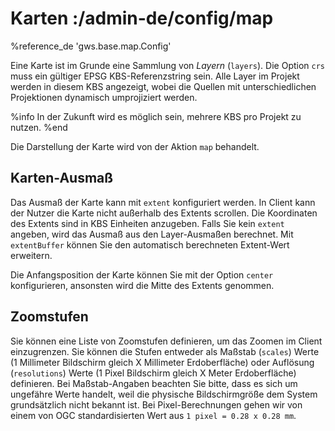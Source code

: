 # Karten :/admin-de/config/map

%reference_de 'gws.base.map.Config'

Eine Karte ist im Grunde eine Sammlung von *Layern* (`layers`). Die Option `crs` muss ein gültiger EPSG KBS-Referenzstring sein. Alle Layer im Projekt werden in diesem KBS angezeigt, wobei die Quellen mit unterschiedlichen Projektionen dynamisch umprojiziert werden.

%info
 In der Zukunft wird es möglich sein, mehrere KBS pro Projekt zu nutzen.
%end

Die Darstellung der Karte wird von der Aktion `map` behandelt.

## Karten-Ausmaß

Das Ausmaß der Karte kann mit `extent` konfiguriert werden. In Client kann der Nutzer die Karte nicht außerhalb des Extents scrollen. Die Koordinaten des Extents sind in KBS Einheiten anzugeben. Falls Sie kein `extent` angeben, wird das Ausmaß aus den Layer-Ausmaßen berechnet. Mit `extentBuffer` können Sie den automatisch berechneten Extent-Wert erweitern.

Die Anfangsposition der Karte können Sie mit der Option `center` konfigurieren, ansonsten wird die Mitte des Extents genommen.

## Zoomstufen

Sie können eine Liste von Zoomstufen definieren, um das Zoomen im Client einzugrenzen. Sie können die Stufen entweder als Maßstab (`scales`) Werte (1 Millimeter Bildschirm gleich X Millimeter Erdoberfläche) oder Auflösung (`resolutions`) Werte (1 Pixel Bildschirm gleich X Meter Erdoberfläche) definieren. Bei Maßstab-Angaben beachten Sie bitte, dass es sich um ungefähre Werte handelt, weil die physische Bildschirmgröße dem System grundsätzlich nicht bekannt ist. Bei Pixel-Berechnungen gehen wir von einem von OGC standardisierten Wert aus `1 pixel = 0.28 x 0.28 mm`.

